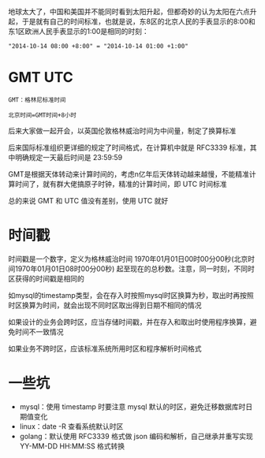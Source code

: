 地球太大了，中国和美国并不能同时看到太阳升起，但都奇妙的认为太阳在六点升起，于是就有自己的时间标准，也就是说，东8区的北京人民的手表显示的8:00和东1区欧洲人民手表显示的1:00是相同的时刻：

    "2014-10-14 08:00 +8:00" = "2014-10-14 01:00 +1:00"

# GMT UTC
    
    GMT：格林尼标准时间

    北京时间=GMT时间+8小时

后来大家做一起开会，以英国伦敦格林威治时间为中间量，制定了换算标准

后来国际标准组织更详细的规定了时间格式，在计算机中就是 RFC3339 标准，其中明确规定一天最后时间是 23:59:59

GMT是根据天体转动来计算时间的，考虑n亿年后天体转动越来越慢，不能精准计算时间了，就有群大佬搞原子时钟，精准的计算时间，即 UTC 时间标准

总的来说 GMT 和 UTC 值没有差别，使用 UTC 就好

# 时间戳
时间戳是一个数字，定义为格林威治时间 1970年01月01日00时00分00秒(北京时间1970年01月01日08时00分00秒) 起至现在的总秒数。注意，同一时刻，不同时区获得的时间戳是相同的

如mysql的timestamp类型，会在存入时按照mysql时区换算为秒，取出时再按照时区换算为时间，就会出现不同时区取出得到日期不相同的情况

如果设计的业务会跨时区，应当存储时间戳，并在存入和取出时使用程序换算，避免时间不一致情况

如果业务不跨时区，应该标准系统所用时区和程序解析时间格式

# 一些坑

- mysql：使用 timestamp 时要注意 mysql 默认的时区，避免迁移数据库时日期值变化
- linux：date -R 查看系统默认时区
- golang：默认使用 RFC3339 格式做 json 编码和解析，自己继承并重写实现 YY-MM-DD HH:MM:SS 格式转换